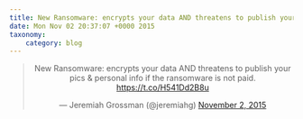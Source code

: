 ```yaml
---
title: New Ransomware: encrypts your data AND threatens to publish your pics &amp; personal info if the ransomware is not paid. https://t.co/H541Dd2B8u
date: Mon Nov 02 20:37:07 +0000 2015
taxonomy:
    category: blog
---
```

<blockquote class="twitter-tweet" align="center" width="350"><p lang="en" dir="ltr">New Ransomware: encrypts your data AND threatens to publish your pics &amp; personal info if the ransomware is not paid. <a href="https://t.co/H541Dd2B8u">https://t.co/H541Dd2B8u</a></p>&mdash; Jeremiah Grossman (@jeremiahg) <a href="https://twitter.com/jeremiahg/status/661262330919940096">November 2, 2015</a></blockquote>

